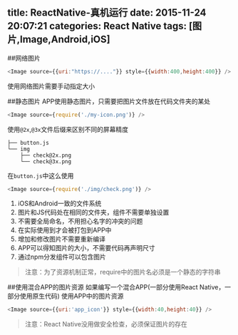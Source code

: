 title: ReactNative-真机运行
date: 2015-11-24 20:07:21
categories: React Native
tags: [图片,Image,Android,iOS]
---
<!--more-->
##网络图片
```js
<Image source={{uri:"https://...."}} style={{width:400,height:400}} />
```
使用网络图片需要手动指定大小

##静态图片
APP使用静态图片，只需要把图片文件放在代码文件夹的某处
```js
<Image source={require('./my-icon.png')} />
```
使用`@2x`,`@3x`文件后缀来区别不同的屏幕精度
```
├── button.js
└── img
    ├── check@2x.png
    └── check@3x.png
```
在`button.js`中这么使用
```js
<Image source={require('./img/check.png')} />
```
1. iOS和Android一致的文件系统
2. 图片和JS代码处在相同的文件夹，组件不需要单独设置
3. 不需要全局命名，不用担心名字的冲突的问题
4. 在实际使用到才会被打包到APP中
5. 增加和修改图片不需要重新编译
6. APP可以得知图片的大小，不需要代码再声明尺寸
7. 通过npm分发组件可以包含图片
> 注意：为了资源机制正常，require中的图片名必须是一个静态的字符串

##使用混合APP的图片资源
如果编写一个混合APP(一部分使用React Native，一部分使用原生代码)
使用APP中的图片资源
```js
<Image source={{uri:'app_icon'}} style={{width:40,height:40}} />
```
> 注意：React Native没用做安全检查，必须保证图片的存在
